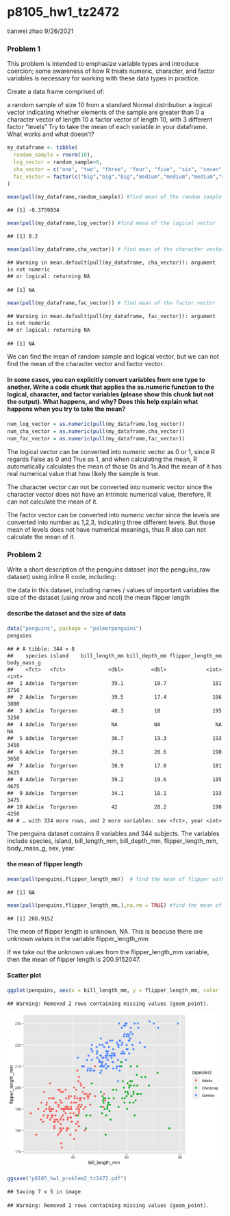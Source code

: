 p8105\_hw1\_tz2472
================
tianwei zhao
9/26/2021

### Problem 1

This problem is intended to emphasize variable types and introduce
coercion; some awareness of how R treats numeric, character, and factor
variables is necessary for working with these data types in practice.

Create a data frame comprised of:

a random sample of size 10 from a standard Normal distribution a logical
vector indicating whether elements of the sample are greater than 0 a
character vector of length 10 a factor vector of length 10, with 3
different factor “levels” Try to take the mean of each variable in your
dataframe. What works and what doesn’t?

``` r
my_dataframe <- tibble(
  random_sample = rnorm(10),
  log_vector = random_sample>0,
  cha_vector = c("one", "two", "three", "four", "five", "six", "seven","eight", "nine", "ten"),
  fac_vector = factor(c("big","big","big","medium","medium","medium","small","small","small","small"))  #create the data frame
)
```

``` r
mean(pull(my_dataframe,random_sample)) #find mean of the random sample
```

    ## [1] -0.3759034

``` r
mean(pull(my_dataframe,log_vector)) #find mean of the logical vector
```

    ## [1] 0.2

``` r
mean(pull(my_dataframe,cha_vector)) # find mean of the character vector
```

    ## Warning in mean.default(pull(my_dataframe, cha_vector)): argument is not numeric
    ## or logical: returning NA

    ## [1] NA

``` r
mean(pull(my_dataframe,fac_vector)) # find mean of the factor vector
```

    ## Warning in mean.default(pull(my_dataframe, fac_vector)): argument is not numeric
    ## or logical: returning NA

    ## [1] NA

We can find the mean of random sample and logical vector, but we can not
find the mean of the character vector and factor vector.

#### In some cases, you can explicitly convert variables from one type to another. Write a code chunk that applies the as.numeric function to the logical, character, and factor variables (please show this chunk but not the output). What happens, and why? Does this help explain what happens when you try to take the mean?

``` r
num_log_vector = as.numeric(pull(my_dataframe,log_vector)) 
num_cha_vector = as.numeric(pull(my_dataframe,cha_vector))
num_fac_vector = as.numeric(pull(my_dataframe,fac_vector))
```

The logical vector can be converted into numeric vector as 0 or 1, since
R regards False as 0 and True as 1, and when calculating the mean, R
automatically calculates the mean of those 0s and 1s.And the mean of it
has real numerical value that how likely the sample is true.

The character vector can not be converted into numeric vector since the
character vector does not have an intrinsic numerical value, therefore,
R can not calculate the mean of it.

The factor vector can be converted into numeric vector since the levels
are converted into number as 1,2,3, indicating three different levels.
But those mean of levels does not have numerical meanings, thus R also
can not calculate the mean of it.

### Problem 2

Write a short description of the penguins dataset (not the penguins\_raw
dataset) using inline R code, including:

the data in this dataset, including names / values of important
variables the size of the dataset (using nrow and ncol) the mean flipper
length

#### describe the dataset and the size of data

``` r
data("penguins", package = "palmerpenguins")
penguins
```

    ## # A tibble: 344 × 8
    ##    species island    bill_length_mm bill_depth_mm flipper_length_mm body_mass_g
    ##    <fct>   <fct>              <dbl>         <dbl>             <int>       <int>
    ##  1 Adelie  Torgersen           39.1          18.7               181        3750
    ##  2 Adelie  Torgersen           39.5          17.4               186        3800
    ##  3 Adelie  Torgersen           40.3          18                 195        3250
    ##  4 Adelie  Torgersen           NA            NA                  NA          NA
    ##  5 Adelie  Torgersen           36.7          19.3               193        3450
    ##  6 Adelie  Torgersen           39.3          20.6               190        3650
    ##  7 Adelie  Torgersen           38.9          17.8               181        3625
    ##  8 Adelie  Torgersen           39.2          19.6               195        4675
    ##  9 Adelie  Torgersen           34.1          18.1               193        3475
    ## 10 Adelie  Torgersen           42            20.2               190        4250
    ## # … with 334 more rows, and 2 more variables: sex <fct>, year <int>

The penguins dataset contains 8 variables and 344 subjects. The
variables include species, island, bill\_length\_mm, bill\_depth\_mm,
flipper\_length\_mm, body\_mass\_g, sex, year.

#### the mean of flipper length

``` r
mean(pull(penguins,flipper_length_mm))  # find the mean of flipper with NA values
```

    ## [1] NA

``` r
mean(pull(penguins,flipper_length_mm,),na.rm = TRUE) #find the mean of flipper without NA values
```

    ## [1] 200.9152

The mean of flipper length is unknown, NA. This is beacuse there are
unknown values in the variable flipper\_length\_mm

If we take out the unknown values from the flipper\_length\_mm variable,
then the mean of flipper length is 200.9152047.

#### Scatter plot

``` r
ggplot(penguins, aes(x = bill_length_mm, y = flipper_length_mm, color  =  (species))) + geom_point()
```

    ## Warning: Removed 2 rows containing missing values (geom_point).

![](p8105_hw1_tz2472_files/figure-gfm/unnamed-chunk-7-1.png)<!-- -->

``` r
ggsave("p8105_hw1_problem2_tz2472.pdf")
```

    ## Saving 7 x 5 in image

    ## Warning: Removed 2 rows containing missing values (geom_point).
